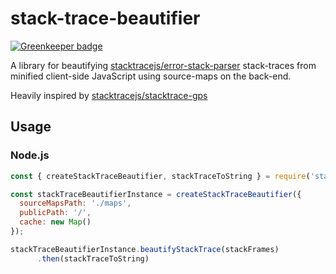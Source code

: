# stack-trace-beautifier

[![Greenkeeper badge](https://badges.greenkeeper.io/halfzebra/stack-trace-beautifier.svg)](https://greenkeeper.io/)

A library for beautifying [stacktracejs/error-stack-parser](https://github.com/stacktracejs/error-stack-parser) stack-traces from minified client-side JavaScript using source-maps on the back-end.

Heavily inspired by [stacktracejs/stacktrace-gps](https://github.com/stacktracejs/stacktrace-gps)

## Usage

### Node.js

```js
const { createStackTraceBeautifier, stackTraceToString } = require('stack-trace-beautifier');

const stackTraceBeautifierInstance = createStackTraceBeautifier({
  sourceMapsPath: './maps',
  publicPath: '/',
  cache: new Map()
});

stackTraceBeautifierInstance.beautifyStackTrace(stackFrames)
      .then(stackTraceToString)
```
